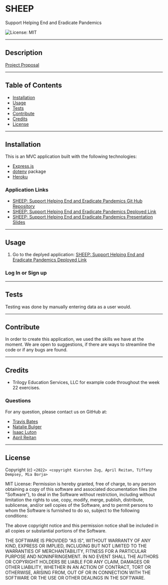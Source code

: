 # SHEEP
Support Helping End and Eradicate Pandemics

![License: MIT](https://img.shields.io/badge/License-MIT-yellow.svg)

---
## Description


  

  [Project Proposal](https://docs.google.com/document/d/1THYbiRfj2iuaa6aMv_CR1f4xCH5Fp0SOp_Z0eW0vCsQ/edit)

---
## Table of Contents

  - [Installation](#installation)
  - [Usage](#usage)
  - [Tests](#tests)
  - [Contribute](#contribute)
  - [Credits](#credits)
  - [License](#license)


---
## Installation

 This is an MVC application built with the following technologies:
 - [Express.js](https://www.npmjs.com/package/express)
 - [dotenv](https://www.npmjs.com/package/dotenv) package
 - [Heroku](https://signup.heroku.com/)


### Application Links

- [SHEEP: Support Helping End and Eradicate Pandemics Git Hub Repository](https://github.com/levisgaragegroupinc/SHEEP)
- [SHEEP: Support Helping End and Eradicate Pandemics Deployed Link]()
- [SHEEP: Support Helping End and Eradicate Pandemics Presentation Slides](https://docs.google.com/presentation/d/1stKpRgIwOVdcFMI54V46_ce0NJV42DUOtqW_2l4ayrI/edit#slide=id.p)


---
## Usage

1. Go to the deplyed application: [SHEEP: Support Helping End and Eradicate Pandemics Deployed Link]()


### Log In or Sign up


---
## Tests

Testing was done by manually entering data as a user would.


--- 
## Contribute

In order to create this application, we used the skills we have at the moment. We are open to suggestions, if there are ways to streamline the code or if any bugs are found.


---
## Credits

- Trilogy Education Services, LLC for example code throughout the week 22 exercises.


### Questions

For any question, please contact us on GitHub at: 
- [Travis Bates](https://github.com/levisgaragegroupinc)
- [Natalie Bulger](https://github.com/nbulger1)
- [Isaac Luton]()
- [April Reitan](https://github.com/areitan)

---

## License

Copyright (c) ```<2022> <copyright Kiersten Zug, April Reitan, Tiffany Dempsey, Mia Borja>```

MIT License:
Permission is hereby granted, free of charge, to any person obtaining a copy
of this software and associated documentation files (the "Software"), to deal
in the Software without restriction, including without limitation the rights
to use, copy, modify, merge, publish, distribute, sublicense, and/or sell
copies of the Software, and to permit persons to whom the Software is
furnished to do so, subject to the following conditions:

The above copyright notice and this permission notice shall be included in all
copies or substantial portions of the Software.

THE SOFTWARE IS PROVIDED "AS IS", WITHOUT WARRANTY OF ANY KIND, EXPRESS OR
IMPLIED, INCLUDING BUT NOT LIMITED TO THE WARRANTIES OF MERCHANTABILITY,
FITNESS FOR A PARTICULAR PURPOSE AND NONINFRINGEMENT. IN NO EVENT SHALL THE
AUTHORS OR COPYRIGHT HOLDERS BE LIABLE FOR ANY CLAIM, DAMAGES OR OTHER
LIABILITY, WHETHER IN AN ACTION OF CONTRACT, TORT OR OTHERWISE, ARISING FROM,
OUT OF OR IN CONNECTION WITH THE SOFTWARE OR THE USE OR OTHER DEALINGS IN THE
SOFTWARE.
